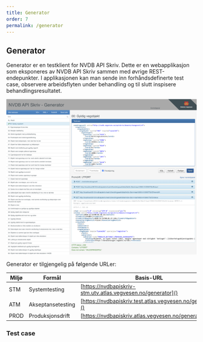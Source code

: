 ```yaml
---
title: Generator
order: 7
permalink: /generator
---
```


## Generator

Generator er en testklient for NVDB API Skriv. Dette er en webapplikasjon som eksponeres av NVDB API Skriv sammen med øvrige REST-endepunkter.
I applikasjonen kan man sende inn forhåndsdefinerte test case, observere arbeidsflyten under behandling og til slutt inspisere behandlingsresultatet.

![Generator](./assets/generator.png "Generator")

Generator er tilgjengelig på følgende URLer:

Miljø|Formål|Basis-URL
-|-|-
STM|Systemtesting|[https://nvdbapiskriv-stm.utv.atlas.vegvesen.no/generator]()
ATM|Akseptansetesting|[https://nvdbapiskriv.test.atlas.vegvesen.no/generator]()
PROD|Produksjonsdrift|[https://nvdbapiskriv.atlas.vegvesen.no/generator]()

### Test case

